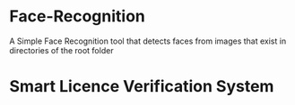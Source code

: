 # Face-Recognition
A Simple Face Recognition tool that detects faces from images that exist in directories of the root folder
# Smart Licence Verification System
